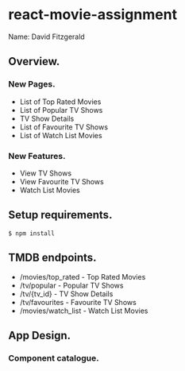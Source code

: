 # react-movie-assignment

Name: David Fitzgerald

## Overview.

### New Pages.

+ List of Top Rated Movies
+ List of Popular TV Shows
+ TV Show Details 
+ List of Favourite TV Shows
+ List of Watch List Movies

### New Features.

+ View TV Shows
+ View Favourite TV Shows
+ Watch List Movies 

## Setup requirements.

```
$ npm install
```

## TMDB endpoints.

+ /movies/top_rated - Top Rated Movies
+ /tv/popular - Popular TV Shows
+ /tv/{tv_id} - TV Show Details
+ /tv/favourites - Favourite TV Shows
+ /movies/watch_list - Watch List Movies

## App Design.

### Component catalogue.
